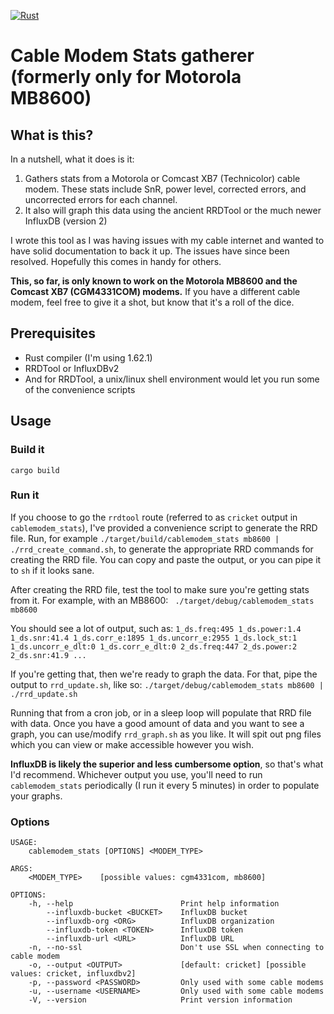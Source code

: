 [![Rust](https://github.com/jdicioccio/cablemodem_stats/actions/workflows/rust.yml/badge.svg)](https://github.com/jdicioccio/cablemodem_stats/actions/workflows/rust.yml)
# Cable Modem Stats gatherer (formerly only for Motorola MB8600)
## What is this?
In a nutshell, what it does is it:

1. Gathers stats from a Motorola or Comcast XB7 (Technicolor) cable modem. These stats include SnR, power level, corrected errors, and uncorrected errors for each channel.
1. It also will graph this data using the ancient RRDTool or the much newer InfluxDB (version 2)

I wrote this tool as I was having issues with my cable internet and wanted to have solid documentation to back it up. The issues have since been resolved. Hopefully this comes in handy for others.

**This, so far, is only known to work on the Motorola MB8600 and the Comcast XB7 (CGM4331COM) modems.** If you have a different cable modem, feel free to give it a shot, but know that it's a roll of the dice.

## Prerequisites
- Rust compiler (I'm using 1.62.1)
- RRDTool or InfluxDBv2
- And for RRDTool, a unix/linux shell environment would let you run some of the convenience scripts

## Usage
### Build it
`cargo build`
### Run it
If you choose to go the `rrdtool` route (referred to as `cricket` output in `cablemodem_stats`), I've provided a convenience script to generate the RRD file. Run, for example `./target/build/cablemodem_stats mb8600 | ./rrd_create_command.sh`, to generate the appropriate RRD commands for creating the RRD file. You can copy and paste the output, or you can pipe it to `sh` if it looks sane.

After creating the RRD file, test the tool to make sure you're getting stats from it. For example, with an MB8600: ` ./target/debug/cablemodem_stats mb8600`

You should see a lot of output, such as: `1_ds.freq:495 1_ds.power:1.4 1_ds.snr:41.4 1_ds.corr_e:1895 1_ds.uncorr_e:2955 1_ds.lock_st:1 1_ds.uncorr_e_dlt:0 1_ds.corr_e_dlt:0 2_ds.freq:447 2_ds.power:2 2_ds.snr:41.9 ...`

If you're getting that, then we're ready to graph the data. For that, pipe the output to `rrd_update.sh`, like so: `./target/debug/cablemodem_stats mb8600 | ./rrd_update.sh`

Running that from a cron job, or in a sleep loop will populate that RRD file with data. Once you have a good amount of data and you want to see a graph, you can use/modify `rrd_graph.sh` as you like. It will spit out png files which you can view or make accessible however you wish.

**InfluxDB is likely the superior and less cumbersome option**, so that's what I'd recommend. Whichever output you use, you'll need to run `cablemodem_stats` periodically (I run it every 5 minutes) in order to populate your graphs.

### Options
```
USAGE:
    cablemodem_stats [OPTIONS] <MODEM_TYPE>

ARGS:
    <MODEM_TYPE>    [possible values: cgm4331com, mb8600]

OPTIONS:
    -h, --help                        Print help information
        --influxdb-bucket <BUCKET>    InfluxDB bucket
        --influxdb-org <ORG>          InfluxDB organization
        --influxdb-token <TOKEN>      InfluxDB token
        --influxdb-url <URL>          InfluxDB URL
    -n, --no-ssl                      Don't use SSL when connecting to cable modem
    -o, --output <OUTPUT>             [default: cricket] [possible values: cricket, influxdbv2]
    -p, --password <PASSWORD>         Only used with some cable modems
    -u, --username <USERNAME>         Only used with some cable modems
    -V, --version                     Print version information
```
